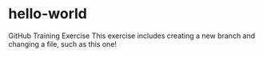 # hello-world
GitHub Training Exercise
This exercise includes creating a new branch and changing a file, such as this one!
